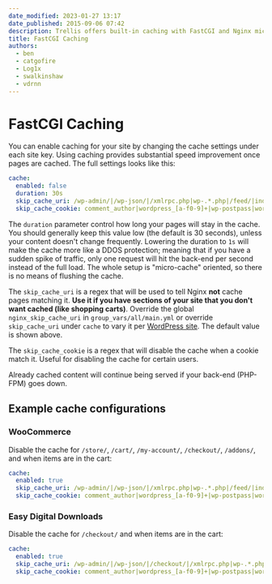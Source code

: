 ```yaml
---
date_modified: 2023-01-27 13:17
date_published: 2015-09-06 07:42
description: Trellis offers built-in caching with FastCGI and Nginx microcaching. No WordPress plugin required, configurable for skipping cache on pages for eCommerce.
title: FastCGI Caching
authors:
  - ben
  - catgofire
  - Log1x
  - swalkinshaw
  - vdrnn
---
```


# FastCGI Caching

You can enable caching for your site by changing the cache settings under each site key. Using caching provides substantial speed improvement once pages are cached. The full settings looks like this:

```yaml
cache:
  enabled: false
  duration: 30s
  skip_cache_uri: /wp-admin/|/wp-json/|/xmlrpc.php|wp-.*.php|/feed/|index.php|sitemap(_index)?.xml
  skip_cache_cookie: comment_author|wordpress_[a-f0-9]+|wp-postpass|wordpress_no_cache|wordpress_logged_in
```

The `duration` parameter control how long your pages will stay in the cache. You should generally keep this value low (the default is 30 seconds), unless your content doesn't change frequently. Lowering the duration to `1s` will make the cache more like a DDOS protection; meaning that if you have a sudden spike of traffic, only one request will hit the back-end per second instead of the full load. The whole setup is "micro-cache" oriented, so there is no means of flushing the cache.

The `skip_cache_uri` is a regex that will be used to tell Nginx **not** cache pages matching it. **Use it if you have sections of your site that you don't want cached (like shopping carts)**. Override the global `nginx_skip_cache_uri` in `group_vars/all/main.yml` or override `skip_cache_uri` under `cache` to vary it per [WordPress site](wordpress-sites.md). The default value is shown above.

The `skip_cache_cookie` is a regex that will disable the cache when a cookie match it. Useful for disabling the cache for certain users.

Already cached content will continue being served if your back-end (PHP-FPM) goes down.

## Example cache configurations

### WooCommerce

Disable the cache for `/store/`, `/cart/`, `/my-account/`, `/checkout/`, `/addons/`, and when items are in the cart:

```yaml
cache:
  enabled: true
  skip_cache_uri: /wp-admin/|/wp-json/|/xmlrpc.php|wp-.*.php|/feed/|index.php|sitemap(_index)?.xml|/store.*|/cart.*|/my-account.*|/checkout.*|/addons.*
  skip_cache_cookie: comment_author|wordpress_[a-f0-9]+|wp-postpass|wordpress_no_cache|wordpress_logged_in|woocommerce_cart_hash|woocommerce_items_in_cart|wp_woocommerce_session_
```

### Easy Digital Downloads

Disable the cache for `/checkout/` and when items are in the cart:

```yaml
cache:
  enabled: true
  skip_cache_uri: /wp-admin/|/wp-json/|/checkout/|/xmlrpc.php|wp-.*.php|/feed/|index.php|sitemap(_index)?.xml
  skip_cache_cookie: comment_author|wordpress_[a-f0-9]+|wp-postpass|wordpress_no_cache|wordpress_logged_in|edd_items_in_cart
```
